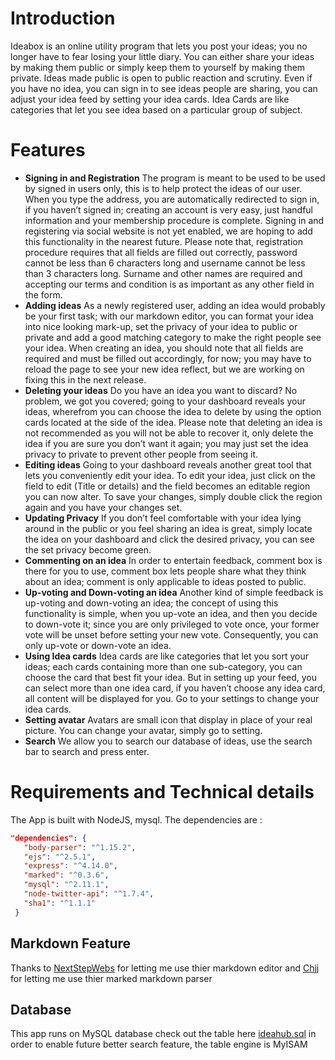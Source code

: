 # Introduction
Ideabox is an online utility program that lets you post your ideas; you no longer have to fear losing your little diary. You can either share your ideas by making them public or simply keep them to yourself by making them private. Ideas made public is open to public reaction and scrutiny.
Even if you have no idea, you can sign in to see ideas people are sharing, you can adjust your idea feed by setting your idea cards. Idea Cards are like categories that let you see idea based on a particular group of subject.
# Features
*  **Signing in and Registration**
The program is meant to be used to be used by signed in users only, this is to help protect the ideas of our user. When you type the address, you are automatically redirected to sign in, if you haven’t signed in; creating an account is very easy, just handful information and your membership procedure is complete. Signing in and registering via social website is not yet enabled, we are hoping to add this functionality in the nearest future. Please note that, registration procedure requires that all fields are filled out correctly, password cannot be less than 6 characters long and username cannot be less than 3 characters long. Surname and other names are required and accepting our terms and condition is as important as any other field in the form.
* **Adding ideas**
As a newly registered user, adding an idea would probably be your first task; with our markdown editor, you can format your idea into nice looking mark-up, set the privacy of your idea to public or private and add a good matching category to make the right people see your idea. When creating an idea, you should note that all fields are required and must be filled out accordingly, for now; you may have to reload the page to see your new idea reflect, but we are working on fixing this in the next release.
* **Deleting your ideas**
Do you have an idea you want to discard? No problem, we got you covered; going to your dashboard reveals your ideas, wherefrom you can choose the idea to delete by using the option cards located at the side of the idea. Please note that deleting an idea is not recommended as you will not be able to recover it, only delete the idea if you are sure you don’t want it again; you may just set the idea privacy to private to prevent other people from seeing it.
* **Editing ideas**
Going to your dashboard reveals another great tool that lets you conveniently edit your idea. To edit your idea, just click on the field to edit (Title or details) and the field becomes an editable region you can now alter. To save your changes, simply double click the region again and you have your changes set.
* **Updating Privacy**
If you don’t feel comfortable with your idea lying around in the public or you feel sharing an idea is great, simply locate the idea on your dashboard and click the desired privacy, you can see the set privacy become green.
* **Commenting on an idea**
In order to entertain feedback, comment box is there for you to use, comment box lets people share what they think about an idea; comment is only applicable to ideas posted to public.
* **Up-voting and Down-voting an idea**
Another kind of simple feedback is up-voting and down-voting an idea; the concept of using this functionality is simple, when you up-vote an idea, and then you decide to down-vote it; since you are only privileged to vote once, your former vote  will be unset before setting your new vote. Consequently, you can only up-vote or down-vote an idea.
* **Using Idea cards**
Idea cards are like categories that let you sort your ideas; each cards containing more than one sub-category, you can choose the card that best fit your idea. But in setting up your feed, you can select more than one idea card, if you haven’t choose any idea card, all content will be displayed for you. Go to your settings to change your idea cards.
* **Setting avatar**
Avatars are small icon that display in place of your real picture. You can change your avatar, simply go to setting.
* **Search**
We allow you to search our database of ideas, use the search bar to search and press enter.


# Requirements and Technical details
 The App is built with NodeJS, mysql. The dependencies are :
 ``` json
 "dependencies": {
    "body-parser": "^1.15.2",
    "ejs": "^2.5.1",
    "express": "^4.14.0",
    "marked": "^0.3.6",
    "mysql": "^2.11.1",
    "node-twitter-api": "^1.7.4",
    "sha1": "^1.1.1"
  }
  ```
  
## Markdown Feature
Thanks to [NextStepWebs](https://github.com/NextStepWebs/simplemde-markdown-editor) for letting me use thier markdown editor and [Chjj](https://github.com/chjj/marked) for letting me use thier marked markdown parser
## Database
This app runs on MySQL database check out the table here [ideahub.sql](https://github.com/eliazino/bc-19-ideabox/ideahub.sql) in order to enable future better search feature, the table engine is MyISAM
  
